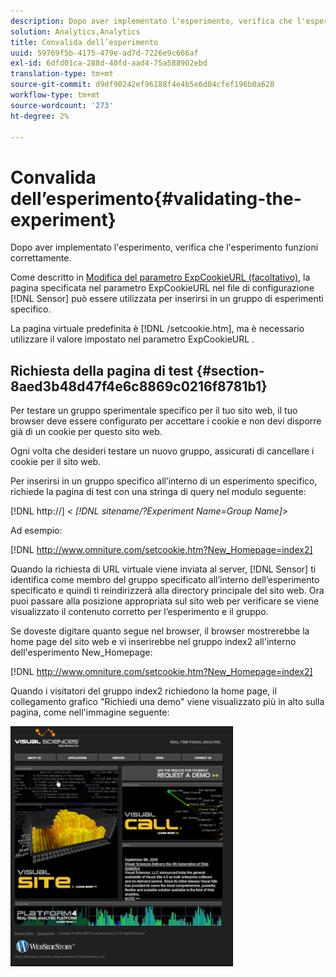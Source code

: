 ```yaml
---
description: Dopo aver implementato l'esperimento, verifica che l'esperimento funzioni correttamente.
solution: Analytics,Analytics
title: Convalida dell’esperimento
uuid: 59769f5b-4175-479e-ad7d-7226e9c666af
exl-id: 6dfd01ca-288d-40fd-aad4-75a588902ebd
translation-type: tm+mt
source-git-commit: d9df90242ef96188f4e4b5e6d04cfef196b0a628
workflow-type: tm+mt
source-wordcount: '273'
ht-degree: 2%

---
```


# Convalida dell’esperimento{#validating-the-experiment}

Dopo aver implementato l&#39;esperimento, verifica che l&#39;esperimento funzioni correttamente.

Come descritto in [Modifica del parametro ExpCookieURL (facoltativo)](../../home/c-undst-ctrld-exp/t-en-ctrld-exp/c-mod-expckurl-prm.md#concept-215bf86bab4e4ec0b0cc803ec48a8fcf), la pagina specificata nel parametro ExpCookieURL nel file di configurazione [!DNL Sensor] può essere utilizzata per inserirsi in un gruppo di esperimenti specifico.

La pagina virtuale predefinita è [!DNL /setcookie.htm], ma è necessario utilizzare il valore impostato nel parametro ExpCookieURL .

## Richiesta della pagina di test {#section-8aed3b48d47f4e6c8869c0216f8781b1}

Per testare un gruppo sperimentale specifico per il tuo sito web, il tuo browser deve essere configurato per accettare i cookie e non devi disporre già di un cookie per questo sito web.

Ogni volta che desideri testare un nuovo gruppo, assicurati di cancellare i cookie per il sito web.

Per inserirsi in un gruppo specifico all’interno di un esperimento specifico, richiede la pagina di test con una stringa di query nel modulo seguente:

[!DNL http://] *&lt; [!DNL sitename/?Experiment Name=Group Name]>*

Ad esempio:

[!DNL http://www.omniture.com/setcookie.htm?New_Homepage=index2]

Quando la richiesta di URL virtuale viene inviata al server, [!DNL Sensor] ti identifica come membro del gruppo specificato all’interno dell’esperimento specificato e quindi ti reindirizzerà alla directory principale del sito web. Ora puoi passare alla posizione appropriata sul sito web per verificare se viene visualizzato il contenuto corretto per l’esperimento e il gruppo.

Se doveste digitare quanto segue nel browser, il browser mostrerebbe la home page del sito web e vi inserirebbe nel gruppo index2 all&#39;interno dell&#39;esperimento New_Homepage:

[!DNL http://www.omniture.com/setcookie.htm?New_Homepage=index2]

Quando i visitatori del gruppo index2 richiedono la home page, il collegamento grafico &quot;Richiedi una demo&quot; viene visualizzato più in alto sulla pagina, come nell&#39;immagine seguente:

![](assets/TestPage.png)
